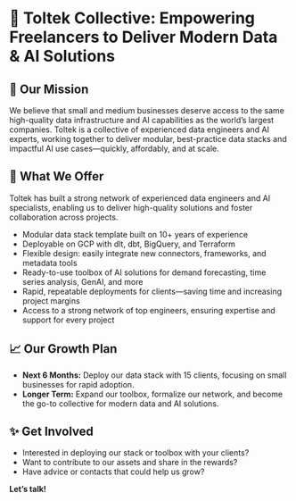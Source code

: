 # 🚀 Toltek Collective: Empowering Freelancers to Deliver Modern Data & AI Solutions

## 🎯 Our Mission
We believe that small and medium businesses deserve access to the same high-quality data infrastructure and AI capabilities as the world’s largest companies. Toltek is a collective of experienced data engineers and AI experts, working together to deliver modular, best-practice data stacks and impactful AI use cases—quickly, affordably, and at scale.

## 🧰 What We Offer

Toltek has built a strong network of experienced data engineers and AI specialists, enabling us to deliver high-quality solutions and foster collaboration across projects.

- Modular data stack template built on 10+ years of experience
- Deployable on GCP with dlt, dbt, BigQuery, and Terraform
- Flexible design: easily integrate new connectors, frameworks, and metadata tools
- Ready-to-use toolbox of AI solutions for demand forecasting, time series analysis, GenAI, and more
- Rapid, repeatable deployments for clients—saving time and increasing project margins
- Access to a strong network of top engineers, ensuring expertise and support for every project

## 📈 Our Growth Plan
- **Next 6 Months:** Deploy our data stack with 15 clients, focusing on small businesses for rapid adoption.
- **Longer Term:** Expand our toolbox, formalize our network, and become the go-to collective for modern data and AI solutions.

## ✨ Get Involved
- Interested in deploying our stack or toolbox with your clients?
- Want to contribute to our assets and share in the rewards?
- Have advice or contacts that could help us grow?

**Let’s talk!** 